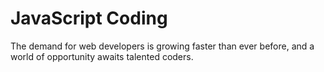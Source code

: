 # JavaScript Coding
The demand for web developers is growing faster than ever before, and a world of opportunity awaits talented coders.
